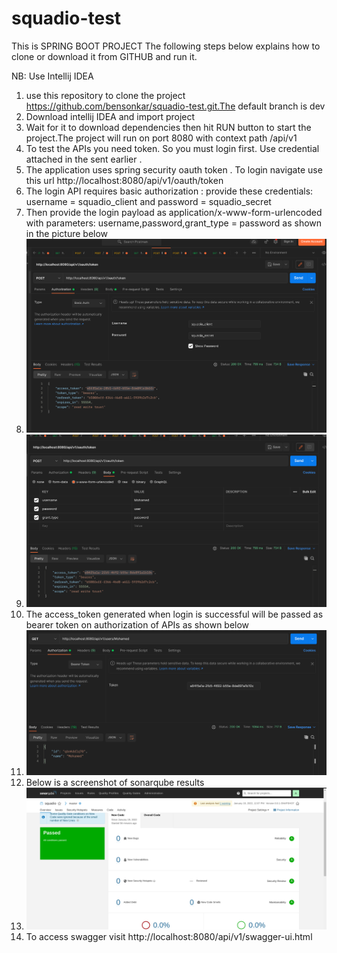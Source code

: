 # squadio-test
This is SPRING BOOT PROJECT
The following steps below explains how to clone or download it from GITHUB and run it.

NB: Use Intellij IDEA

1. use this repository to clone the project https://github.com/bensonkar/squadio-test.git.The default branch is dev
2. Download intellij IDEA and import project
3. Wait for it to download dependencies then hit RUN button to start the project.The project will run on port 8080 with context path /api/v1
4. To test the APIs you need token. So you must login first. Use credential attached in the sent earlier .
5. The application uses spring security oauth token . To login navigate use this url http://localhost:8080/api/v1/oauth/token 
6. The login API requires basic authorization : provide these credentials: username = squadio_client and password = squadio_secret
7. Then provide the login payload as application/x-www-form-urlencoded with parameters: username,password,grant_type = password  as shown in the picture below
8. ![img.png](img.png)
9. ![img_1.png](img_1.png)
10. The access_token generated when login is successful will be passed as bearer token on authorization of APIs as shown below
11. ![img_2.png](img_2.png)
12. Below is a screenshot of sonarqube results
13. ![img_3.png](img_3.png)
14. To access swagger visit http://localhost:8080/api/v1/swagger-ui.html
